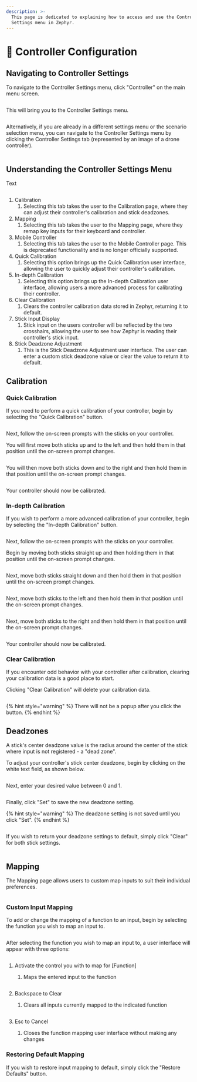 ```yaml
---
description: >-
  This page is dedicated to explaining how to access and use the Controller
  Settings menu in Zephyr.
---
```


# 🛂 Controller Configuration

## Navigating to Controller Settings

To navigate to the Controller Settings menu, click "Controller" on the main menu screen.

<figure><img src="../.gitbook/assets/image (129).png" alt=""><figcaption></figcaption></figure>

This will bring you to the Controller Settings menu.

<figure><img src="../.gitbook/assets/image (130).png" alt=""><figcaption></figcaption></figure>

Alternatively, if you are already in a different settings menu or the scenario selection menu, you can navigate to the Controller Settings menu by clicking the Controller Settings tab (represented by an image of a drone controller).

<figure><img src="../.gitbook/assets/image (131).png" alt=""><figcaption></figcaption></figure>

## Understanding the Controller Settings Menu

Text

<figure><img src="../.gitbook/assets/image (132).png" alt=""><figcaption></figcaption></figure>

1. Calibration
   1. Selecting this tab takes the user to the Calibration page, where they can adjust their controller's calibration and stick deadzones.
2. Mapping
   1. Selecting this tab takes the user to the Mapping page, where they remap key inputs for their keyboard and controller.
3. Mobile Controller
   1. Selecting this tab takes the user to the Mobile Controller page. This is deprecated functionality and is no longer officially supported.
4. Quick Calibration
   1. Selecting this option brings up the Quick Calibration user interface, allowing the user to quickly adjust their controller's calibration.
5. In-depth Calibration
   1. Selecting this option brings up the In-depth Calibration user interface, allowing users a more advanced process for calibrating their controller.
6. Clear Calibration
   1. Clears the controller calibration data stored in Zephyr, returning it to default.
7. Stick Input Display
   1. Stick input on the users controller will be reflected by the two crosshairs, allowing the user to see how Zephyr is reading their controller's stick input.
8. Stick Deadzone Adjustment
   1. This is the Stick Deadzone Adjustment user interface. The user can enter a custom stick deadzone value or clear the value to return it to default.

## Calibration



### Quick Calibration

If you need to perform a quick calibration of your controller, begin by selecting the "Quick Calibration" button.

<figure><img src="../.gitbook/assets/image (14).png" alt=""><figcaption></figcaption></figure>

Next, follow the on-screen prompts with the sticks on your controller.

You will first move both sticks up and to the left and then hold them in that position until the on-screen prompt changes.

<figure><img src="../.gitbook/assets/image.png" alt=""><figcaption></figcaption></figure>

You will then move both sticks down and to the right and then hold them in that position until the on-screen prompt changes.

<figure><img src="../.gitbook/assets/image (1).png" alt=""><figcaption></figcaption></figure>

Your controller should now be calibrated.

### In-depth Calibration

If you wish to perform a more advanced calibration of your controller, begin by selecting the "In-depth Calibration" button.

<figure><img src="../.gitbook/assets/image (15).png" alt=""><figcaption></figcaption></figure>

Next, follow the on-screen prompts with the sticks on your controller.

Begin by moving both sticks straight up and then holding them in that position until the on-screen prompt changes.

<figure><img src="../.gitbook/assets/image (2).png" alt=""><figcaption></figcaption></figure>

Next, move both sticks straight down and then hold them in that position until the on-screen prompt changes.

<figure><img src="../.gitbook/assets/image (3).png" alt=""><figcaption></figcaption></figure>

Next, move both sticks to the left and then hold them in that position until the on-screen prompt changes.

<figure><img src="../.gitbook/assets/image (4).png" alt=""><figcaption></figcaption></figure>

Next, move both sticks to the right and then hold them in that position until the on-screen prompt changes.

<figure><img src="../.gitbook/assets/image (5).png" alt=""><figcaption></figcaption></figure>

Your controller should now be calibrated.

### Clear Calibration

If you encounter odd behavior with your controller after calibration, clearing your calibration data is a good place to start.

Clicking "Clear Calibration" will delete your calibration data.

<figure><img src="../.gitbook/assets/image (11).png" alt=""><figcaption></figcaption></figure>

{% hint style="warning" %}
There will not be a popup after you click the button.
{% endhint %}

## Deadzones

A stick's center deadzone value is the radius around the center of the stick where input is not registered - a "dead zone".

To adjust your controller's stick center deadzone, begin by clicking on the white text field, as shown below.

<figure><img src="../.gitbook/assets/image (7).png" alt=""><figcaption></figcaption></figure>

Next, enter your desired value between 0 and 1.

<figure><img src="../.gitbook/assets/image (8).png" alt=""><figcaption></figcaption></figure>

Finally, click "Set" to save the new deadzone setting.

{% hint style="warning" %}
The deadzone setting is not saved until you click "Set".
{% endhint %}

<figure><img src="../.gitbook/assets/image (9).png" alt=""><figcaption></figcaption></figure>

If you wish to return your deadzone settings to default, simply click "Clear" for both stick settings.

<figure><img src="../.gitbook/assets/image (10).png" alt=""><figcaption></figcaption></figure>

## Mapping

The Mapping page allows users to custom map inputs to suit their individual preferences.

<figure><img src="../.gitbook/assets/image (128).png" alt=""><figcaption></figcaption></figure>

### Custom Input Mapping

To add or change the mapping of a function to an input, begin by selecting the function you wish to map an input to.

<figure><img src="../.gitbook/assets/image (12).png" alt=""><figcaption></figcaption></figure>

After selecting the function you wish to map an input to, a user interface will appear with three options:

<figure><img src="../.gitbook/assets/image (13).png" alt=""><figcaption></figcaption></figure>

1.  Activate the control you with to map for \[Function]

    1. Maps the entered input to the function

    <figure><img src="../.gitbook/assets/image (17).png" alt=""><figcaption></figcaption></figure>
2.  Backspace to Clear

    1. Clears all inputs currently mapped to the indicated function

    <figure><img src="../.gitbook/assets/image (18).png" alt=""><figcaption></figcaption></figure>
3. Esc to Cancel
   1. Closes the function mapping user interface without making any changes

### Restoring Default Mapping

If you wish to restore input mapping to default, simply click the "Restore Defaults" button.

<figure><img src="../.gitbook/assets/image (16).png" alt=""><figcaption></figcaption></figure>
